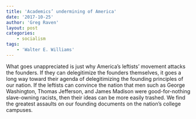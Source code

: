 ```yaml
---
title: 'Academics’ undermining of America'
date: '2017-10-25'
author: 'Greg Raven'
layout: post
categories:
    - socialism
tags:
    - 'Walter E. Williams'
---
```


What goes unappreciated is just why America’s leftists’ movement attacks the founders. If they can delegitimize the founders themselves, it goes a long way toward their agenda of delegitimizing the founding principles of our nation. If the leftists can convince the nation that men such as George Washington, Thomas Jefferson, and James Madison were good-for-nothing slave-owning racists, then their ideas can be more easily trashed. We find the greatest assaults on our founding documents on the nation’s college campuses.